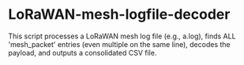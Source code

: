 # LoRaWAN-mesh-logfile-decoder
This script processes a LoRaWAN mesh log file (e.g., a.log), finds ALL 'mesh_packet' entries (even multiple on the same line), decodes the payload, and outputs a consolidated CSV file.
